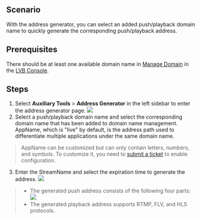 
## Scenario
With the address generator, you can select an added push/playback domain name to quickly generate the corresponding push/playback address.

## Prerequisites
There should be at least one available domain name in [Manage Domain](https://intl.cloud.tencent.com/document/product/267/31056) in the [LVB Console](https://console.cloud.tencent.com/live).

## Steps
1. Select **Auxiliary Tools** > **Address Generator** in the left sidebar to enter the address generator page.
![](https://main.qcloudimg.com/raw/1d9741fe544d1c850ab89b22134f6dc8.png)
2. Select a push/playback domain name and select the corresponding domain name that has been added to domain name management. AppName, which is "live" by default, is the address path used to differentiate multiple applications under the same domain name.
> AppName can be customized but can only contain letters, numbers, and symbols. To customize it, you need to [submit a ticket](https://console.cloud.tencent.com/workorder/category) to enable configuration.
3. Enter the StreamName and select the expiration time to generate the address.
![](https://main.qcloudimg.com/raw/d91fe5d373cfc03df2c87562f3984858.png)

>- The generated push address consists of the following four parts:
![](https://main.qcloudimg.com/raw/7a276cbf9250e3c7f7d94a620172e795.png)
>- The generated playback address supports RTMP, FLV, and HLS protocols. 

